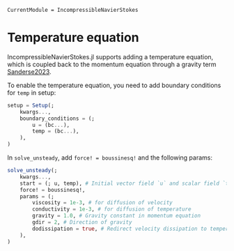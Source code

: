 ```@meta
CurrentModule = IncompressibleNavierStokes
```
# Temperature equation

IncompressibleNavierStokes.jl supports adding a temperature equation, which is
coupled back to the momentum equation through a gravity term
[Sanderse2023](@cite).

To enable the temperature equation, you need to add boundary conditions for
`temp` in setup:

```julia
setup = Setup(;
    kwargs...,
    boundary_conditions = (; 
        u = (bc...),
        temp = (bc...),
    ),
)
```

In `solve_unsteady`, add `force! = boussinesq!` and the following params:

```julia
solve_unsteady(;
    kwargs...,
    start = (; u, temp), # Initial vector field `u` and scalar field `temp`
    force! = boussinesq!,
    params = (;
        viscosity = 1e-3, # for diffusion of velocity
        conductivity = 1e-3, # for diffusion of temperature
        gravity = 1.0, # Gravity constant in momentum equation
        gdir = 2, # Direction of gravity
        dodissipation = true, # Redirect velocity dissipation to temperature
    ),
)
```
